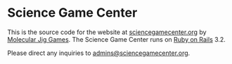 # Science Game Center

This is the source code for the website at [sciencegamecenter.org](http://sciencegamecenter.org) by [Molecular Jig Games](http://www.molecularjig.com/). The Science Game Center runs on [Ruby on Rails](http://rubyonrails.org/) 3.2.

Please direct any inquiries to [admins@sciencegamecenter.org](mailto:admins@sciencegamecenter.org).
